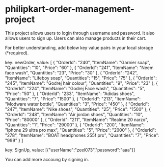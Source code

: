 # philipkart-order-management-project
This project allows users to login through username and password. 
It also allows users to sign up.
Users can also manage products in their cart.

For better understanding, add below key value pairs in your local storage (*required).

key: newOrder, 
value:
[
{
"OrderId": "240",
"ItemName": "Garnier soap",
"Quantities": "10",
"Price": "60"
},
{
"OrderId": "241",
"ItemName": "Neem face wash",
    "Quantities": "23",
    "Price": "30"
  },
  {
    "OrderId": "242",
    "ItemName": "Lifeboy soap",
    "Quantities": "15",
    "Price": "75"
  },
  {
    "OrderId": "245",
    "ItemName": "Godrej hair colour",
    "Quantities": "9",
    "Price": "23"
  },
  {
    "OrderId": "224",
    "ItemName": "Godrej Face wash",
    "Quantities": "5",
    "Price": "50"
  },
  {
    "OrderId": "233",
    "ItemName": "Adidas shoes",
    "Quantities": "7",
    "Price": "1500"
  },
  {
    "OrderId": "213",
    "ItemName": "Modware water bottle",
    "Quantities": "3",
    "Price": "450"
  },
  {
    "OrderId": "247",
    "ItemName": "Nike shoes",
    "Quantities": "25",
    "Price": "1500"
  },
  {
    "OrderId": "248",
    "ItemName": "Air jordan shoes",
    "Quantities": "10",
    "Price": "80000"
  },
  {
    "OrderId": "211",
    "ItemName": "Realme 20 narzo",
    "Quantities": "1",
    "Price": "29000"
  },
  {
    "OrderId": "200",
    "ItemName": "Iphone 29 ultra pro max",
    "Quantities": "5",
    "Price": "2000"
  },
  {
    "OrderId": "278",
    "ItemName": "BOAT headphones 255f pro",
    "Quantities": "7",
    "Price": "999"
  }
]

key: SignUp,
value: [{"userName":"zeel073","password":"aaa"}]

You can add more accoung by signing in.
